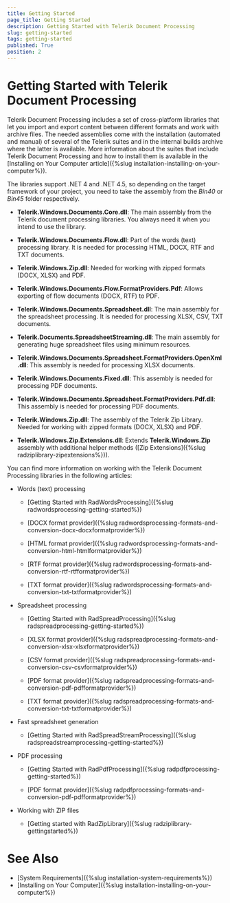 ```yaml
---
title: Getting Started
page_title: Getting Started
description: Getting Started with Telerik Document Processing
slug: getting-started
tags: getting-started
published: True
position: 2
---
```


# Getting Started with Telerik Document Processing


Telerik Document Processing includes a set of cross-platform libraries that let you import and export content between different formats and work with archive files. The needed assemblies come with the installation (automated and manual) of several of the Telerik suites and in the internal builds archive where the latter is available. More information about the suites that include Telerik Document Processing and how to install them is available in the [Installing on Your Computer article]({%slug installation-installing-on-your-computer%}). 

The libraries support .NET 4 and .NET 4.5, so depending on the target framework of your project, you need to take the assembly from the *Bin40* or *Bin45* folder respectively.

* **Telerik.Windows.Documents.Core.dll**: The main assembly from the Telerik document processing libraries. You always need it when you intend to use the library.

* **Telerik.Windows.Documents.Flow.dll**: Part of the words (text) processing library. It is needed for processing HTML, DOCX, RTF and TXT documents.

* **Telerik.Windows.Zip.dll**: Needed for working with zipped formats (DOCX, XLSX) and PDF.

* **Telerik.Windows.Documents.Flow.FormatProviders.Pdf**: Allows exporting of flow documents (DOCX, RTF) to PDF.

* **Telerik.Windows.Documents.Spreadsheet.dll**: The main assembly for the spreadsheet processing. It is needed for processing XLSX, CSV, TXT documents.

* **Telerik.Documents.SpreadsheetStreaming.dll**: The main assembly for generating huge spreadsheet files using minimum resources.

* **Telerik.Windows.Documents.Spreadsheet.FormatProviders.OpenXml.dll**: This assembly is needed for processing XLSX documents.

* **Telerik.Windows.Documents.Fixed.dll**: This assembly is needed for processing PDF documents.

* **Telerik.Windows.Documents.Spreadsheet.FormatProviders.Pdf.dll**: This assembly is needed for processing PDF documents.

* **Telerik.Windows.Zip.dll**: The assembly of the Telerik Zip Library. Needed for working with zipped formats (DOCX, XLSX) and PDF.

* **Telerik.Windows.Zip.Extensions.dll**: Extends **Telerik.Windows.Zip** assembly with additional helper methods ([Zip Extensions]({%slug radziplibrary-zipextensions%})).


You can find more information on working with the Telerik Document Processing libraries in the following articles:

* Words (text) processing
	
	* [Getting Started with RadWordsProcessing]({%slug radwordsprocessing-getting-started%})

	* [DOCX format provider]({%slug radwordsprocessing-formats-and-conversion-docx-docxformatprovider%})

	* [HTML format provider]({%slug radwordsprocessing-formats-and-conversion-html-htmlformatprovider%})

	* [RTF format provider]({%slug radwordsprocessing-formats-and-conversion-rtf-rtfformatprovider%})

	* [TXT format provider]({%slug radwordsprocessing-formats-and-conversion-txt-txtformatprovider%})

* Spreadsheet processing

	* [Getting Started with RadSpreadProcessing]({%slug radspreadprocessing-getting-started%})

	* [XLSX format provider]({%slug radspreadprocessing-formats-and-conversion-xlsx-xlsxformatprovider%})

	* [CSV format provider]({%slug radspreadprocessing-formats-and-conversion-csv-csvformatprovider%})

	* [PDF format provider]({%slug radspreadprocessing-formats-and-conversion-pdf-pdfformatprovider%})

	* [TXT format provider]({%slug radspreadprocessing-formats-and-conversion-txt-txtformatprovider%})

* Fast spreadsheet generation
	
	* [Getting Started with RadSpreadStreamProcessing]({%slug radspreadstreamprocessing-getting-started%})

* PDF processing

	* [Getting Started with RadPdfProcessing]({%slug radpdfprocessing-getting-started%})

	* [PDF format provider]({%slug radpdfprocessing-formats-and-conversion-pdf-pdfformatprovider%})

* Working with ZIP files

    * [Getting started with RadZipLibrary]({%slug radziplibrary-gettingstarted%})

# See Also

* [System Requirements]({%slug installation-system-requirements%})
* [Installing on Your Computer]({%slug installation-installing-on-your-computer%})
